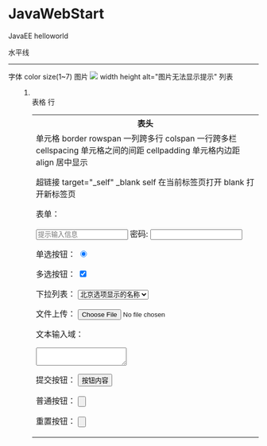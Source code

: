 # JavaWebStart
JavaEE helloworld

<!-- <--html> -->
水平线 <hr />
字体 <font></font> color size(1~7)
图片 <img src="pic.png"> width height alt="图片无法显示提示"
列表 <ul> <ol> <li>  
表格 <table>  <th>表头  <tr>行  <td> 单元格 border 
rowspan 一列跨多行  colspan 一行跨多栏
cellspacing 单元格之间的间距 cellpadding 单元格内边距
align 居中显示
<!-- <table>
        <caption>表名</caption>
     </table>       -->
超链接 <a href="www.html#页面的指定位置的id" ></a> 
target="_self" _blank  self 在当前标签页打开 blank 打开新标签页

表单：
<form action="#处理请求的servlet路径" method="get">

<input type="text" name="提交到服务器的参数名" 
        maxlength="" readonly="" placeholder="提示输入信息">
密码:
<input type="password" name="">

单选按钮：
<input type="radio" name="" value="选项值" 
        checked="true 表示是否默认选中">

多选按钮：
<input type="checkbox" name="" value="" checked="">

下拉列表：
<select name="用来区分多个select" >
        <option value="选项值" selected="请选择">北京选项显示的名称</option>
</select>

文件上传：
<input type="file" name="">

文本输入域：
<textarea name=""></textarea>

提交按钮：
<input type="submit" value="按钮内容">

普通按钮：
<input type="button" value="">

重置按钮：
<input type="reset" value="">


